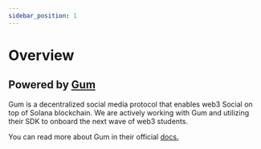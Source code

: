 ```yaml
---
sidebar_position: 1
---
```


# Overview

## Powered by [Gum](https://github.com/gumhq/sdk)

Gum is a decentralized social media protocol that enables web3 Social on top of Solana blockchain. We are actively working with Gum and utilizing their SDK to onboard the next wave of web3 students.

You can read more about Gum in their official [docs.](https://docs.gum.fun/)
